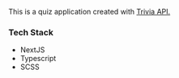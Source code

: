This is a quiz application created with [Trivia API.](https://opentdb.com/api_config.php)

### Tech Stack

- NextJS
- Typescript
- SCSS
